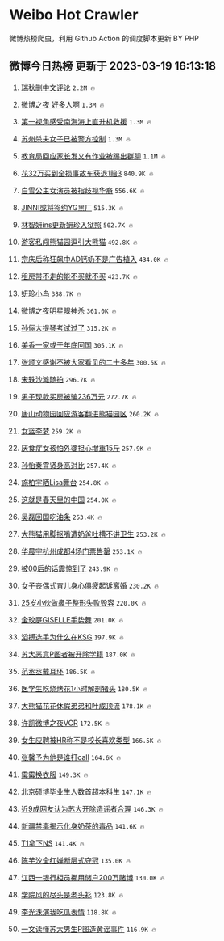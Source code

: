 # Weibo Hot Crawler 



微博热榜爬虫，利用 Github Action 的调度脚本更新 BY PHP 


## 微博今日热榜 更新于 2023-03-19 16:13:18 
1. [瑞秋删中文评论](https://s.weibo.com/weibo?q=%23%E7%91%9E%E7%A7%8B%E5%88%A0%E4%B8%AD%E6%96%87%E8%AF%84%E8%AE%BA%23&t=31&band_rank=1&Refer=top) `2.2M 🔥` 

1. [微博之夜 好多人啊](https://s.weibo.com/weibo?q=%23%E5%BE%AE%E5%8D%9A%E4%B9%8B%E5%A4%9C%20%E5%A5%BD%E5%A4%9A%E4%BA%BA%E5%95%8A%23&t=31&band_rank=2&Refer=top) `1.3M 🔥` 

1. [第一视角感受南海海上直升机救援](https://s.weibo.com/weibo?q=%23%E7%AC%AC%E4%B8%80%E8%A7%86%E8%A7%92%E6%84%9F%E5%8F%97%E5%8D%97%E6%B5%B7%E6%B5%B7%E4%B8%8A%E7%9B%B4%E5%8D%87%E6%9C%BA%E6%95%91%E6%8F%B4%23&t=31&band_rank=3&Refer=top) `1.3M 🔥` 

1. [苏州杀夫女子已被警方控制](https://s.weibo.com/weibo?q=%23%E8%8B%8F%E5%B7%9E%E6%9D%80%E5%A4%AB%E5%A5%B3%E5%AD%90%E5%B7%B2%E8%A2%AB%E8%AD%A6%E6%96%B9%E6%8E%A7%E5%88%B6%23&t=31&band_rank=4&Refer=top) `1.3M 🔥` 

1. [教育局回应家长发又有作业被踢出群聊](https://s.weibo.com/weibo?q=%23%E6%95%99%E8%82%B2%E5%B1%80%E5%9B%9E%E5%BA%94%E5%AE%B6%E9%95%BF%E5%8F%91%E5%8F%88%E6%9C%89%E4%BD%9C%E4%B8%9A%E8%A2%AB%E8%B8%A2%E5%87%BA%E7%BE%A4%E8%81%8A%23&t=31&band_rank=5&Refer=top) `1.1M 🔥` 

1. [花32万买到全损事故车获退1赔3](https://s.weibo.com/weibo?q=%23%E8%8A%B132%E4%B8%87%E4%B9%B0%E5%88%B0%E5%85%A8%E6%8D%9F%E4%BA%8B%E6%95%85%E8%BD%A6%E8%8E%B7%E9%80%801%E8%B5%943%23&t=31&band_rank=6&Refer=top) `840.9K 🔥` 

1. [白雪公主女演员被指歧视华裔](https://s.weibo.com/weibo?q=%23%E7%99%BD%E9%9B%AA%E5%85%AC%E4%B8%BB%E5%A5%B3%E6%BC%94%E5%91%98%E8%A2%AB%E6%8C%87%E6%AD%A7%E8%A7%86%E5%8D%8E%E8%A3%94%23&t=31&band_rank=7&Refer=top) `556.6K 🔥` 

1. [JINNI或将签约YG黑厂](https://s.weibo.com/weibo?q=%23JINNI%E6%88%96%E5%B0%86%E7%AD%BE%E7%BA%A6YG%E9%BB%91%E5%8E%82%23&t=31&band_rank=8&Refer=top) `515.3K 🔥` 

1. [林智妍ins更新妍珍入狱照](https://s.weibo.com/weibo?q=%23%E6%9E%97%E6%99%BA%E5%A6%8Dins%E6%9B%B4%E6%96%B0%E5%A6%8D%E7%8F%8D%E5%85%A5%E7%8B%B1%E7%85%A7%23&t=31&band_rank=9&Refer=top) `502.7K 🔥` 

1. [游客私闯熊猫园逗引大熊猫](https://s.weibo.com/weibo?q=%23%E6%B8%B8%E5%AE%A2%E7%A7%81%E9%97%AF%E7%86%8A%E7%8C%AB%E5%9B%AD%E9%80%97%E5%BC%95%E5%A4%A7%E7%86%8A%E7%8C%AB%23&t=31&band_rank=10&Refer=top) `492.8K 🔥` 

1. [宗庆后称狂飙中AD钙奶不是广告植入](https://s.weibo.com/weibo?q=%23%E5%AE%97%E5%BA%86%E5%90%8E%E7%A7%B0%E7%8B%82%E9%A3%99%E4%B8%ADAD%E9%92%99%E5%A5%B6%E4%B8%8D%E6%98%AF%E5%B9%BF%E5%91%8A%E6%A4%8D%E5%85%A5%23&t=31&band_rank=11&Refer=top) `434.0K 🔥` 

1. [租房带不走的能不买就不买](https://s.weibo.com/weibo?q=%23%E7%A7%9F%E6%88%BF%E5%B8%A6%E4%B8%8D%E8%B5%B0%E7%9A%84%E8%83%BD%E4%B8%8D%E4%B9%B0%E5%B0%B1%E4%B8%8D%E4%B9%B0%23&t=31&band_rank=12&Refer=top) `423.7K 🔥` 

1. [妍珍小鸟](https://s.weibo.com/weibo?q=%23%E5%A6%8D%E7%8F%8D%E5%B0%8F%E9%B8%9F%23&t=31&band_rank=13&Refer=top) `388.7K 🔥` 

1. [微博之夜明星眼神杀](https://s.weibo.com/weibo?q=%23%E5%BE%AE%E5%8D%9A%E4%B9%8B%E5%A4%9C%E6%98%8E%E6%98%9F%E7%9C%BC%E7%A5%9E%E6%9D%80%23&t=31&band_rank=14&Refer=top) `361.0K 🔥` 

1. [孙俪大提琴考试过了](https://s.weibo.com/weibo?q=%23%E5%AD%99%E4%BF%AA%E5%A4%A7%E6%8F%90%E7%90%B4%E8%80%83%E8%AF%95%E8%BF%87%E4%BA%86%23&t=31&band_rank=15&Refer=top) `315.2K 🔥` 

1. [美香一家或于年底回国](https://s.weibo.com/weibo?q=%23%E7%BE%8E%E9%A6%99%E4%B8%80%E5%AE%B6%E6%88%96%E4%BA%8E%E5%B9%B4%E5%BA%95%E5%9B%9E%E5%9B%BD%23&t=31&band_rank=16&Refer=top) `305.1K 🔥` 

1. [张颂文感谢不被大家看见的二十多年](https://s.weibo.com/weibo?q=%23%E5%BC%A0%E9%A2%82%E6%96%87%E6%84%9F%E8%B0%A2%E4%B8%8D%E8%A2%AB%E5%A4%A7%E5%AE%B6%E7%9C%8B%E8%A7%81%E7%9A%84%E4%BA%8C%E5%8D%81%E5%A4%9A%E5%B9%B4%23&t=31&band_rank=17&Refer=top) `300.5K 🔥` 

1. [宋轶沙滩随拍](https://s.weibo.com/weibo?q=%23%E5%AE%8B%E8%BD%B6%E6%B2%99%E6%BB%A9%E9%9A%8F%E6%8B%8D%23&t=31&band_rank=18&Refer=top) `296.7K 🔥` 

1. [男子现款买房被骗236万元](https://s.weibo.com/weibo?q=%23%E7%94%B7%E5%AD%90%E7%8E%B0%E6%AC%BE%E4%B9%B0%E6%88%BF%E8%A2%AB%E9%AA%97236%E4%B8%87%E5%85%83%23&t=31&band_rank=19&Refer=top) `272.7K 🔥` 

1. [唐山动物园回应游客翻进熊猫园区](https://s.weibo.com/weibo?q=%23%E5%94%90%E5%B1%B1%E5%8A%A8%E7%89%A9%E5%9B%AD%E5%9B%9E%E5%BA%94%E6%B8%B8%E5%AE%A2%E7%BF%BB%E8%BF%9B%E7%86%8A%E7%8C%AB%E5%9B%AD%E5%8C%BA%23&t=31&band_rank=20&Refer=top) `260.2K 🔥` 

1. [女篮李梦](https://s.weibo.com/weibo?q=%E5%A5%B3%E7%AF%AE%E6%9D%8E%E6%A2%A6&t=31&band_rank=21&Refer=top) `259.2K 🔥` 

1. [厌食症女孩怕外婆担心增重15斤](https://s.weibo.com/weibo?q=%23%E5%8E%8C%E9%A3%9F%E7%97%87%E5%A5%B3%E5%AD%A9%E6%80%95%E5%A4%96%E5%A9%86%E6%8B%85%E5%BF%83%E5%A2%9E%E9%87%8D15%E6%96%A4%23&t=31&band_rank=22&Refer=top) `257.9K 🔥` 

1. [孙怡秦霄贤身高对比](https://s.weibo.com/weibo?q=%23%E5%AD%99%E6%80%A1%E7%A7%A6%E9%9C%84%E8%B4%A4%E8%BA%AB%E9%AB%98%E5%AF%B9%E6%AF%94%23&t=31&band_rank=23&Refer=top) `257.4K 🔥` 

1. [施柏宇晒Lisa舞台](https://s.weibo.com/weibo?q=%23%E6%96%BD%E6%9F%8F%E5%AE%87%E6%99%92Lisa%E8%88%9E%E5%8F%B0%23&t=31&band_rank=24&Refer=top) `254.8K 🔥` 

1. [这就是春天里的中国](https://s.weibo.com/weibo?q=%23%E8%BF%99%E5%B0%B1%E6%98%AF%E6%98%A5%E5%A4%A9%E9%87%8C%E7%9A%84%E4%B8%AD%E5%9B%BD%23&t=31&band_rank=25&Refer=top) `254.0K 🔥` 

1. [吴磊回国吃油条](https://s.weibo.com/weibo?q=%23%E5%90%B4%E7%A3%8A%E5%9B%9E%E5%9B%BD%E5%90%83%E6%B2%B9%E6%9D%A1%23&t=31&band_rank=26&Refer=top) `253.4K 🔥` 

1. [大熊猫用脚抠嘴遭奶爸吐槽不讲卫生](https://s.weibo.com/weibo?q=%23%E5%A4%A7%E7%86%8A%E7%8C%AB%E7%94%A8%E8%84%9A%E6%8A%A0%E5%98%B4%E9%81%AD%E5%A5%B6%E7%88%B8%E5%90%90%E6%A7%BD%E4%B8%8D%E8%AE%B2%E5%8D%AB%E7%94%9F%23&t=31&band_rank=27&Refer=top) `253.2K 🔥` 

1. [华晨宇杭州成都4场门票售罄](https://s.weibo.com/weibo?q=%23%E5%8D%8E%E6%99%A8%E5%AE%87%E6%9D%AD%E5%B7%9E%E6%88%90%E9%83%BD4%E5%9C%BA%E9%97%A8%E7%A5%A8%E5%94%AE%E7%BD%84%23&t=31&band_rank=28&Refer=top) `253.1K 🔥` 

1. [被00后的话震惊到了](https://s.weibo.com/weibo?q=%23%E8%A2%AB00%E5%90%8E%E7%9A%84%E8%AF%9D%E9%9C%87%E6%83%8A%E5%88%B0%E4%BA%86%23&t=31&band_rank=29&Refer=top) `243.9K 🔥` 

1. [女子丧偶式育儿身心俱疲起诉离婚](https://s.weibo.com/weibo?q=%23%E5%A5%B3%E5%AD%90%E4%B8%A7%E5%81%B6%E5%BC%8F%E8%82%B2%E5%84%BF%E8%BA%AB%E5%BF%83%E4%BF%B1%E7%96%B2%E8%B5%B7%E8%AF%89%E7%A6%BB%E5%A9%9A%23&t=31&band_rank=30&Refer=top) `230.2K 🔥` 

1. [25岁小伙做鼻子整形失败毁容](https://s.weibo.com/weibo?q=%2325%E5%B2%81%E5%B0%8F%E4%BC%99%E5%81%9A%E9%BC%BB%E5%AD%90%E6%95%B4%E5%BD%A2%E5%A4%B1%E8%B4%A5%E6%AF%81%E5%AE%B9%23&t=31&band_rank=31&Refer=top) `220.0K 🔥` 

1. [金玟庭GISELLE手势舞](https://s.weibo.com/weibo?q=%23%E9%87%91%E7%8E%9F%E5%BA%ADGISELLE%E6%89%8B%E5%8A%BF%E8%88%9E%23&t=31&band_rank=32&Refer=top) `201.0K 🔥` 

1. [滔搏选手为什么在KSG](https://s.weibo.com/weibo?q=%23%E6%BB%94%E6%90%8F%E9%80%89%E6%89%8B%E4%B8%BA%E4%BB%80%E4%B9%88%E5%9C%A8KSG%23&t=31&band_rank=33&Refer=top) `197.9K 🔥` 

1. [苏大恶意P图者被开除学籍](https://s.weibo.com/weibo?q=%23%E8%8B%8F%E5%A4%A7%E6%81%B6%E6%84%8FP%E5%9B%BE%E8%80%85%E8%A2%AB%E5%BC%80%E9%99%A4%E5%AD%A6%E7%B1%8D%23&t=31&band_rank=34&Refer=top) `187.0K 🔥` 

1. [范丞丞戴耳环](https://s.weibo.com/weibo?q=%23%E8%8C%83%E4%B8%9E%E4%B8%9E%E6%88%B4%E8%80%B3%E7%8E%AF%23&t=31&band_rank=35&Refer=top) `186.5K 🔥` 

1. [医学生吃烧烤花1小时解剖猪头](https://s.weibo.com/weibo?q=%23%E5%8C%BB%E5%AD%A6%E7%94%9F%E5%90%83%E7%83%A7%E7%83%A4%E8%8A%B11%E5%B0%8F%E6%97%B6%E8%A7%A3%E5%89%96%E7%8C%AA%E5%A4%B4%23&t=31&band_rank=36&Refer=top) `180.5K 🔥` 

1. [大熊猫花花休假弟弟和叶成顶流](https://s.weibo.com/weibo?q=%23%E5%A4%A7%E7%86%8A%E7%8C%AB%E8%8A%B1%E8%8A%B1%E4%BC%91%E5%81%87%E5%BC%9F%E5%BC%9F%E5%92%8C%E5%8F%B6%E6%88%90%E9%A1%B6%E6%B5%81%23&t=31&band_rank=37&Refer=top) `178.1K 🔥` 

1. [许凯微博之夜VCR](https://s.weibo.com/weibo?q=%23%E8%AE%B8%E5%87%AF%E5%BE%AE%E5%8D%9A%E4%B9%8B%E5%A4%9CVCR%23&t=31&band_rank=38&Refer=top) `172.5K 🔥` 

1. [女生应聘被HR称不是校长喜欢类型](https://s.weibo.com/weibo?q=%23%E5%A5%B3%E7%94%9F%E5%BA%94%E8%81%98%E8%A2%ABHR%E7%A7%B0%E4%B8%8D%E6%98%AF%E6%A0%A1%E9%95%BF%E5%96%9C%E6%AC%A2%E7%B1%BB%E5%9E%8B%23&t=31&band_rank=39&Refer=top) `166.5K 🔥` 

1. [张馨予为他是谁打call](https://s.weibo.com/weibo?q=%23%E5%BC%A0%E9%A6%A8%E4%BA%88%E4%B8%BA%E4%BB%96%E6%98%AF%E8%B0%81%E6%89%93call%23&t=31&band_rank=40&Refer=top) `164.6K 🔥` 

1. [霉霉换衣服](https://s.weibo.com/weibo?q=%E9%9C%89%E9%9C%89%E6%8D%A2%E8%A1%A3%E6%9C%8D&t=31&band_rank=41&Refer=top) `149.3K 🔥` 

1. [北京硕博毕业生人数首超本科生](https://s.weibo.com/weibo?q=%23%E5%8C%97%E4%BA%AC%E7%A1%95%E5%8D%9A%E6%AF%95%E4%B8%9A%E7%94%9F%E4%BA%BA%E6%95%B0%E9%A6%96%E8%B6%85%E6%9C%AC%E7%A7%91%E7%94%9F%23&t=31&band_rank=42&Refer=top) `147.1K 🔥` 

1. [近9成网友认为苏大开除造谣者合理](https://s.weibo.com/weibo?q=%23%E8%BF%919%E6%88%90%E7%BD%91%E5%8F%8B%E8%AE%A4%E4%B8%BA%E8%8B%8F%E5%A4%A7%E5%BC%80%E9%99%A4%E9%80%A0%E8%B0%A3%E8%80%85%E5%90%88%E7%90%86%23&t=31&band_rank=43&Refer=top) `146.3K 🔥` 

1. [新疆禁毒揭示化身奶茶的毒品](https://s.weibo.com/weibo?q=%23%E6%96%B0%E7%96%86%E7%A6%81%E6%AF%92%E6%8F%AD%E7%A4%BA%E5%8C%96%E8%BA%AB%E5%A5%B6%E8%8C%B6%E7%9A%84%E6%AF%92%E5%93%81%23&t=31&band_rank=44&Refer=top) `141.6K 🔥` 

1. [T1拿下NS](https://s.weibo.com/weibo?q=T1%E6%8B%BF%E4%B8%8BNS&t=31&band_rank=45&Refer=top) `141.4K 🔥` 

1. [陈芋汐全红婵断层式夺冠](https://s.weibo.com/weibo?q=%23%E9%99%88%E8%8A%8B%E6%B1%90%E5%85%A8%E7%BA%A2%E5%A9%B5%E6%96%AD%E5%B1%82%E5%BC%8F%E5%A4%BA%E5%86%A0%23&t=31&band_rank=46&Refer=top) `135.0K 🔥` 

1. [江西一银行柜员挪用储户200万赌博](https://s.weibo.com/weibo?q=%23%E6%B1%9F%E8%A5%BF%E4%B8%80%E9%93%B6%E8%A1%8C%E6%9F%9C%E5%91%98%E6%8C%AA%E7%94%A8%E5%82%A8%E6%88%B7200%E4%B8%87%E8%B5%8C%E5%8D%9A%23&t=31&band_rank=47&Refer=top) `130.0K 🔥` 

1. [学院风的尽头是老头衫](https://s.weibo.com/weibo?q=%23%E5%AD%A6%E9%99%A2%E9%A3%8E%E7%9A%84%E5%B0%BD%E5%A4%B4%E6%98%AF%E8%80%81%E5%A4%B4%E8%A1%AB%23&t=31&band_rank=48&Refer=top) `123.8K 🔥` 

1. [李光洙演我吃瓜表情](https://s.weibo.com/weibo?q=%23%E6%9D%8E%E5%85%89%E6%B4%99%E6%BC%94%E6%88%91%E5%90%83%E7%93%9C%E8%A1%A8%E6%83%85%23&t=31&band_rank=49&Refer=top) `118.8K 🔥` 

1. [一文读懂苏大男生P图造黄谣事件](https://s.weibo.com/weibo?q=%23%E4%B8%80%E6%96%87%E8%AF%BB%E6%87%82%E8%8B%8F%E5%A4%A7%E7%94%B7%E7%94%9FP%E5%9B%BE%E9%80%A0%E9%BB%84%E8%B0%A3%E4%BA%8B%E4%BB%B6%23&t=31&band_rank=50&Refer=top) `116.9K 🔥` 

